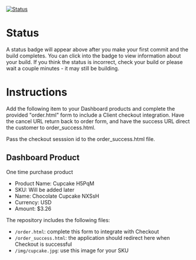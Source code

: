 [![Status](https://img.shields.io/badge/status-NO%20COMMIT-blue.svg)](https://github.com/crowdbotics-challenges/bakery_scaffold_tRIIEQiAGcMLge7D)

# Status

A status badge will appear above after you make your first commit and the build completes. You can click into the badge to view information about your build. If you think the status is incorrect, check your build or please wait a couple minutes - it may still be building.

# Instructions

Add the following item to your Dashboard products and complete the provided "order.html" form to include a Client checkout integration. Have the cancel URL return back to order form, and have the success URL direct the customer to order_success.html.

Pass the checkout sesssion id to the order_success.html file.

## Dashboard Product
One time purchase product
* Product Name: Cupcake H5PqM
* SKU: Will be added later
* Name: Chocolate Cupcake NXSsH
* Currency: USD
* Amount: $3.26

The repository includes the following files:
* `/order.html`: complete this form to integrate with Checkout
* `/order_success.html`: the application should redirect here when Checkout is successful
* `/img/cupcake.jpg`: use this image for your SKU
